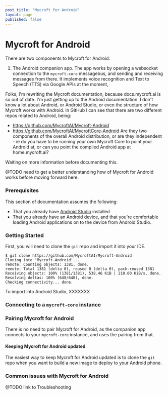 ```yaml
---
post_title: 'Mycroft for Android'
layout: page
published: false
---
```


# Mycroft for Android

There are two components to Mycroft for Android:

1. The Android companion app. The app works by opening a websocket connection to the `mycroft-core` messagebus, and sending and receiving messages from there. It implements voice recognition and Text to Speech (TTS) via Google APIs at the moment,

Folks, I'm rewriting the Mycroft documentation, because docs.mycroft.ai is so out of date. I'm just getting up to the Android documentation. I don't know a lot about Android, or Android Studio, or even the structure of how Mycroft works with Android. In GitHub I can see that there are two different repos related to Android, being:
* https://github.com/MycroftAI/Mycroft-Android
* https://github.com/MycroftAI/MycroftCore-Android
Are they two components of the overall Android distribution, or are they independent - ie do you have to be running your own Mycroft Core to point your Android at, or can you point the compiled Android app at home.mycroft.ai?

Waiting on more information before documenting this.

@TODO need to get a better understanding how of Mycroft for Android works before moving forward here.

### Prerequisites

This section of documentation assumes the following:

* That you already have [Android Studio](https://developer.android.com/studio/index.html) installed
* That you already have an Android device, and that you're comfortable loading Android applications on to the device from Android Studio.

### Getting Started

First, you will need to clone the `git` repo and import it into your IDE.

```
$ git clone https://github.com/MycroftAI/Mycroft-Android
Cloning into 'Mycroft-Android'...
remote: Counting objects: 1381, done.
remote: Total 1381 (delta 0), reused 0 (delta 0), pack-reused 1381
Receiving objects: 100% (1381/1381), 538.46 KiB | 210.00 KiB/s, done.
Resolving deltas: 100% (648/648), done.
Checking connectivity... done.
```

To import into Android Studio, XXXXXXX


### Connecting to a `mycroft-core` instance

### Pairing Mycroft for Android

There is no need to pair Mycroft for Android, as the companion app connects to your `mycroft-core` instance, and uses the pairing from that.

#### Keeping Mycroft for Android updated

The easiest way to keep Mycroft for Android updated is to clone the `git` repo when you want to build a new image to deploy to your Android phone. 

### Common issues with Mycroft for Android

@TODO link to Troubleshooting
